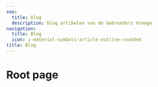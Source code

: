 ```yaml
---
seo:
  title: blog
  description: blog artikelen van de Gebroeders Vroege
navigation:
  title: Blog
  icon: i-material-symbols-article-outline-rounded
title: Blog
---
```


# Root page
